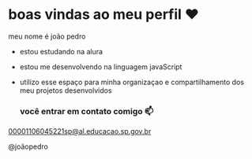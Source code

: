 # boas vindas ao meu perfil ❤

meu nome é joão pedro

- estou estudando na alura
- estou me desenvolvendo na linguagem javaScript
- utilizo esse espaço para minha organizaçao e compartilhamento dos meu projetos desenvolvidos

  ### você entrar em contato comigo 📫

 00001106045221sp@al.educacao.sp.gov.br
 
 @joãopedro

 
